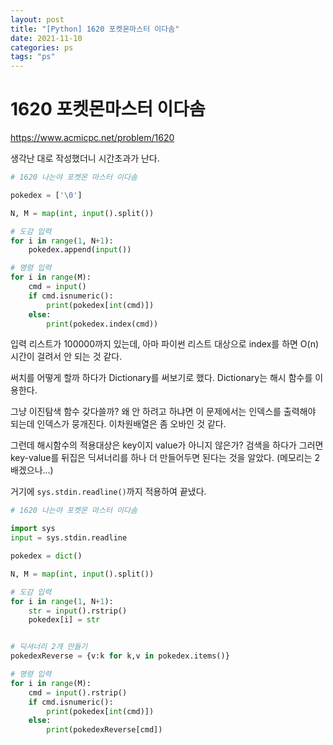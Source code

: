```yaml
---
layout: post
title: "[Python] 1620 포켓몬마스터 이다솜"
date: 2021-11-10
categories: ps
tags: "ps"
---
```


# 1620 포켓몬마스터 이다솜

https://www.acmicpc.net/problem/1620



생각난 대로 작성했더니 시간초과가 난다. 

```python
# 1620 나는야 포켓몬 마스터 이다솜

pokedex = ['\0']

N, M = map(int, input().split())

# 도감 입력
for i in range(1, N+1):
    pokedex.append(input())

# 명령 입력
for i in range(M):
    cmd = input()
    if cmd.isnumeric():
        print(pokedex[int(cmd)])
    else:
        print(pokedex.index(cmd))
```

입력 리스트가 100000까지 있는데, 아마 파이썬 리스트 대상으로 index를 하면 O(n) 시간이 걸려서 안 되는 것 같다.

써치를 어떻게 할까 하다가 Dictionary를 써보기로 했다. Dictionary는 해시 함수를 이용한다.

그냥 이진탐색 함수 갖다쓸까? 왜 안 하려고 하냐면 이 문제에서는 인덱스를 출력해야 되는데 인덱스가 뭉개진다. 이차원배열은 좀 오바인 것 같다.

그런데 해시함수의 적용대상은 key이지 value가 아니지 않은가? 검색을 하다가 그러면 key-value를 뒤집은 딕셔너리를 하나 더 만들어두면 된다는 것을 알았다. (메모리는 2배겠으나...)

거기에 `sys.stdin.readline()`까지 적용하여 끝냈다.



```python
# 1620 나는야 포켓몬 마스터 이다솜

import sys
input = sys.stdin.readline

pokedex = dict()

N, M = map(int, input().split())

# 도감 입력
for i in range(1, N+1):
    str = input().rstrip()
    pokedex[i] = str


# 딕셔너리 2개 만들기
pokedexReverse = {v:k for k,v in pokedex.items()}

# 명령 입력
for i in range(M):
    cmd = input().rstrip()
    if cmd.isnumeric():
        print(pokedex[int(cmd)])
    else:
        print(pokedexReverse[cmd])
        
```

